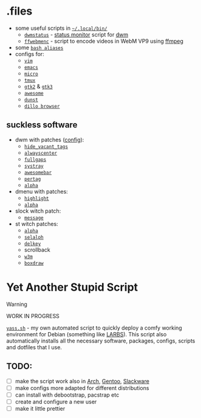 # .files

- some useful scripts in [`~/.local/bin/`](.local/bin)
  - [`dwmstatus`](.local/bin/dwmstatus.sh) - [status monitor](https://dwm.suckless.org/status_monitor) script for [dwm](https://dwm.suckless.org)
  - [`ffwebmenc`](.local/bin/ffwebmenc.sh) - script to encode videos in WebM VP9 using [ffmpeg](https://ffmpeg.org)
- some [`bash aliases`](.bashrc)
- configs for:
  - [`vim`](.vimrc)
  - [`emacs`](.emacs)
  - [`micro`](.config/micro/settings.json)
  - [`tmux`](.config/tmux/tmux.conf)
  - [`gtk2`](.config/gtk-2.0/gtkrc-2.0) & [`gtk3`](.config/gtk-3.0/settings.ini)
  - [`awesome`](.config/awesome/rc.lua)
  - [`dunst`](.config/dunst/dunstrc)
  - [`dillo browser`](.dillo/dillorc)

## suckless software
- dwm with patches ([config](.config/config.h)):
  - [`hide_vacant_tags`](https://dwm.suckless.org/patches/hide_vacant_tags/dwm-hide_vacant_tags-6.4.diff)
  - [`alwayscenter`](https://dwm.suckless.org/patches/alwayscenter/dwm-alwayscenter-20200625-f04cac6.diff)
  - [`fullgaps`](https://dwm.suckless.org/patches/fullgaps/dwm-fullgaps-6.4.diff)
  - [`systray`](https://dwm.suckless.org/patches/systray/dwm-systray-6.3.diff)
  - [`awesomebar`](https://dwm.suckless.org/patches/awesomebar/dwm-awesomebar-20230431-6.4.diff)
  - [`pertag`](https://dwm.suckless.org/patches/pertag/dwm-pertag-6.2.diff)
  - [`alpha`](https://dwm.suckless.org/patches/alpha/dwm-alpha-6.4.diff)
- dmenu with patches:
  - [`highlight`](https://tools.suckless.org/dmenu/patches/highlight/dmenu-highlight-20201211-fcdc159.diff)
  - [`alpha`](https://tools.suckless.org/dmenu/patches/alpha/dmenu-alpha-20230110-5.2.diff)
- slock witch patch:
  - [`message`](https://tools.suckless.org/slock/patches/message/slock-message-20191002-b46028b.diff)
- st witch patches:
  - [`alpha`](https://st.suckless.org/patches/alpha/st-alpha-20220206-0.8.5.diff)
  - [`selalph`](https://st.suckless.org/patches/selectionbg-alpha/st-selectionbg-alpha-0.8.2.diff)
  - [`delkey`](https://st.suckless.org/patches/delkey/st-delkey-20201112-4ef0cbd.diff)
  - scrollback
  - [`w3m`](https://st.suckless.org/patches/w3m/st-w3m-0.8.3.diff)
  - [`boxdraw`](https://st.suckless.org/patches/boxdraw/st-boxdraw_v2-0.8.5.diff)

# Yet Another Stupid Script

>[!WARNING]
>WORK IN PROGRESS

[`yass.sh`](yass.sh) - my own automated script to quickly deploy a comfy working environment for Debian (something like [LARBS](https://larbs.xyz/)). This script also automatically installs all the necessary software, packages, configs, scripts and dotfiles that I use.

## TODO:
- [ ] make the script work also in [Arch](https://archlinux.org), [Gentoo](https://gentoo.org), [Slackware](http://www.slackware.com)
- [ ] make configs more adapted for different distributions
- [ ] can install with debootstrap, pacstrap etc
- [ ] create and configure a new user
- [ ] make it little prettier
